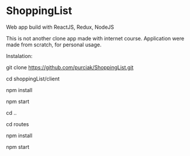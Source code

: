 # ShoppingList

Web app build with ReactJS, Redux, NodeJS 

This is not another clone app made with internet course. Application were made from scratch, for personal usage.

Instalation:

git clone https://github.com/purciak/ShoppingList.git

cd shoppingList/client

npm install

npm start

cd ..

cd routes

npm install

npm start

